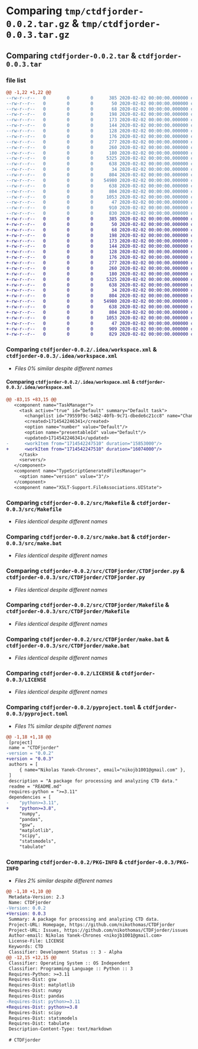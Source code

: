 # Comparing `tmp/ctdfjorder-0.0.2.tar.gz` & `tmp/ctdfjorder-0.0.3.tar.gz`

## Comparing `ctdfjorder-0.0.2.tar` & `ctdfjorder-0.0.3.tar`

### file list

```diff
@@ -1,22 +1,22 @@
--rw-r--r--   0        0        0      385 2020-02-02 00:00:00.000000 ctdfjorder-0.0.2/CTDFjorder.iml
--rw-r--r--   0        0        0       50 2020-02-02 00:00:00.000000 ctdfjorder-0.0.2/build.bat
--rw-r--r--   0        0        0       68 2020-02-02 00:00:00.000000 ctdfjorder-0.0.2/build.sh
--rw-r--r--   0        0        0      198 2020-02-02 00:00:00.000000 ctdfjorder-0.0.2/environment.yml
--rw-r--r--   0        0        0      173 2020-02-02 00:00:00.000000 ctdfjorder-0.0.2/meta.yaml
--rw-r--r--   0        0        0      144 2020-02-02 00:00:00.000000 ctdfjorder-0.0.2/requirements.txt
--rw-r--r--   0        0        0      128 2020-02-02 00:00:00.000000 ctdfjorder-0.0.2/setup.py
--rw-r--r--   0        0        0      176 2020-02-02 00:00:00.000000 ctdfjorder-0.0.2/.idea/.gitignore
--rw-r--r--   0        0        0      277 2020-02-02 00:00:00.000000 ctdfjorder-0.0.2/.idea/misc.xml
--rw-r--r--   0        0        0      260 2020-02-02 00:00:00.000000 ctdfjorder-0.0.2/.idea/modules.xml
--rw-r--r--   0        0        0      180 2020-02-02 00:00:00.000000 ctdfjorder-0.0.2/.idea/vcs.xml
--rw-r--r--   0        0        0     5325 2020-02-02 00:00:00.000000 ctdfjorder-0.0.2/.idea/workspace.xml
--rw-r--r--   0        0        0      638 2020-02-02 00:00:00.000000 ctdfjorder-0.0.2/src/Makefile
--rw-r--r--   0        0        0       34 2020-02-02 00:00:00.000000 ctdfjorder-0.0.2/src/__init__.py
--rw-r--r--   0        0        0      804 2020-02-02 00:00:00.000000 ctdfjorder-0.0.2/src/make.bat
--rw-r--r--   0        0        0    54980 2020-02-02 00:00:00.000000 ctdfjorder-0.0.2/src/CTDFjorder/CTDFjorder.py
--rw-r--r--   0        0        0      638 2020-02-02 00:00:00.000000 ctdfjorder-0.0.2/src/CTDFjorder/Makefile
--rw-r--r--   0        0        0      804 2020-02-02 00:00:00.000000 ctdfjorder-0.0.2/src/CTDFjorder/make.bat
--rw-r--r--   0        0        0     1053 2020-02-02 00:00:00.000000 ctdfjorder-0.0.2/LICENSE
--rw-r--r--   0        0        0       47 2020-02-02 00:00:00.000000 ctdfjorder-0.0.2/README.md
--rw-r--r--   0        0        0      910 2020-02-02 00:00:00.000000 ctdfjorder-0.0.2/pyproject.toml
--rw-r--r--   0        0        0      830 2020-02-02 00:00:00.000000 ctdfjorder-0.0.2/PKG-INFO
+-rw-r--r--   0        0        0      385 2020-02-02 00:00:00.000000 ctdfjorder-0.0.3/CTDFjorder.iml
+-rw-r--r--   0        0        0       50 2020-02-02 00:00:00.000000 ctdfjorder-0.0.3/build.bat
+-rw-r--r--   0        0        0       68 2020-02-02 00:00:00.000000 ctdfjorder-0.0.3/build.sh
+-rw-r--r--   0        0        0      198 2020-02-02 00:00:00.000000 ctdfjorder-0.0.3/environment.yml
+-rw-r--r--   0        0        0      173 2020-02-02 00:00:00.000000 ctdfjorder-0.0.3/meta.yaml
+-rw-r--r--   0        0        0      144 2020-02-02 00:00:00.000000 ctdfjorder-0.0.3/requirements.txt
+-rw-r--r--   0        0        0      128 2020-02-02 00:00:00.000000 ctdfjorder-0.0.3/setup.py
+-rw-r--r--   0        0        0      176 2020-02-02 00:00:00.000000 ctdfjorder-0.0.3/.idea/.gitignore
+-rw-r--r--   0        0        0      277 2020-02-02 00:00:00.000000 ctdfjorder-0.0.3/.idea/misc.xml
+-rw-r--r--   0        0        0      260 2020-02-02 00:00:00.000000 ctdfjorder-0.0.3/.idea/modules.xml
+-rw-r--r--   0        0        0      180 2020-02-02 00:00:00.000000 ctdfjorder-0.0.3/.idea/vcs.xml
+-rw-r--r--   0        0        0     5325 2020-02-02 00:00:00.000000 ctdfjorder-0.0.3/.idea/workspace.xml
+-rw-r--r--   0        0        0      638 2020-02-02 00:00:00.000000 ctdfjorder-0.0.3/src/Makefile
+-rw-r--r--   0        0        0       34 2020-02-02 00:00:00.000000 ctdfjorder-0.0.3/src/__init__.py
+-rw-r--r--   0        0        0      804 2020-02-02 00:00:00.000000 ctdfjorder-0.0.3/src/make.bat
+-rw-r--r--   0        0        0    54980 2020-02-02 00:00:00.000000 ctdfjorder-0.0.3/src/CTDFjorder/CTDFjorder.py
+-rw-r--r--   0        0        0      638 2020-02-02 00:00:00.000000 ctdfjorder-0.0.3/src/CTDFjorder/Makefile
+-rw-r--r--   0        0        0      804 2020-02-02 00:00:00.000000 ctdfjorder-0.0.3/src/CTDFjorder/make.bat
+-rw-r--r--   0        0        0     1053 2020-02-02 00:00:00.000000 ctdfjorder-0.0.3/LICENSE
+-rw-r--r--   0        0        0       47 2020-02-02 00:00:00.000000 ctdfjorder-0.0.3/README.md
+-rw-r--r--   0        0        0      909 2020-02-02 00:00:00.000000 ctdfjorder-0.0.3/pyproject.toml
+-rw-r--r--   0        0        0      829 2020-02-02 00:00:00.000000 ctdfjorder-0.0.3/PKG-INFO
```

### Comparing `ctdfjorder-0.0.2/.idea/workspace.xml` & `ctdfjorder-0.0.3/.idea/workspace.xml`

 * *Files 0% similar despite different names*

#### Comparing `ctdfjorder-0.0.2/.idea/workspace.xml` & `ctdfjorder-0.0.3/.idea/workspace.xml`

```diff
@@ -83,15 +83,15 @@
   <component name="TaskManager">
     <task active="true" id="Default" summary="Default task">
       <changelist id="79559f9c-5462-40fb-9c71-dbede6c21cc8" name="Changes" comment=""/>
       <created>1714542246341</created>
       <option name="number" value="Default"/>
       <option name="presentableId" value="Default"/>
       <updated>1714542246341</updated>
-      <workItem from="1714542247510" duration="15853000"/>
+      <workItem from="1714542247510" duration="16074000"/>
     </task>
     <servers/>
   </component>
   <component name="TypeScriptGeneratedFilesManager">
     <option name="version" value="3"/>
   </component>
   <component name="XSLT-Support.FileAssociations.UIState">
```

### Comparing `ctdfjorder-0.0.2/src/Makefile` & `ctdfjorder-0.0.3/src/Makefile`

 * *Files identical despite different names*

### Comparing `ctdfjorder-0.0.2/src/make.bat` & `ctdfjorder-0.0.3/src/make.bat`

 * *Files identical despite different names*

### Comparing `ctdfjorder-0.0.2/src/CTDFjorder/CTDFjorder.py` & `ctdfjorder-0.0.3/src/CTDFjorder/CTDFjorder.py`

 * *Files identical despite different names*

### Comparing `ctdfjorder-0.0.2/src/CTDFjorder/Makefile` & `ctdfjorder-0.0.3/src/CTDFjorder/Makefile`

 * *Files identical despite different names*

### Comparing `ctdfjorder-0.0.2/src/CTDFjorder/make.bat` & `ctdfjorder-0.0.3/src/CTDFjorder/make.bat`

 * *Files identical despite different names*

### Comparing `ctdfjorder-0.0.2/LICENSE` & `ctdfjorder-0.0.3/LICENSE`

 * *Files identical despite different names*

### Comparing `ctdfjorder-0.0.2/pyproject.toml` & `ctdfjorder-0.0.3/pyproject.toml`

 * *Files 1% similar despite different names*

```diff
@@ -1,18 +1,18 @@
 [project]
 name = "CTDFjorder"
-version = "0.0.2"
+version = "0.0.3"
 authors = [
     { name="Nikolas Yanek-Chrones", email="nikojb1001@gmail.com" },
 ]
 description = "A package for processing and analyzing CTD data."
 readme = "README.md"
 requires-python = ">=3.11"
 dependencies = [
-    "python>=3.11",
+    "python>=3.8",
     "numpy",
     "pandas",
     "gsw",
     "matplotlib",
     "scipy",
     "statsmodels",
     "tabulate"
```

### Comparing `ctdfjorder-0.0.2/PKG-INFO` & `ctdfjorder-0.0.3/PKG-INFO`

 * *Files 2% similar despite different names*

```diff
@@ -1,10 +1,10 @@
 Metadata-Version: 2.3
 Name: CTDFjorder
-Version: 0.0.2
+Version: 0.0.3
 Summary: A package for processing and analyzing CTD data.
 Project-URL: Homepage, https://github.com/nikothomas/CTDFjorder
 Project-URL: Issues, https://github.com/nikothomas/CTDFjorder/issues
 Author-email: Nikolas Yanek-Chrones <nikojb1001@gmail.com>
 License-File: LICENSE
 Keywords: CTD
 Classifier: Development Status :: 3 - Alpha
@@ -12,15 +12,15 @@
 Classifier: Operating System :: OS Independent
 Classifier: Programming Language :: Python :: 3
 Requires-Python: >=3.11
 Requires-Dist: gsw
 Requires-Dist: matplotlib
 Requires-Dist: numpy
 Requires-Dist: pandas
-Requires-Dist: python>=3.11
+Requires-Dist: python>=3.8
 Requires-Dist: scipy
 Requires-Dist: statsmodels
 Requires-Dist: tabulate
 Description-Content-Type: text/markdown
 
 # CTDFjorder
```

